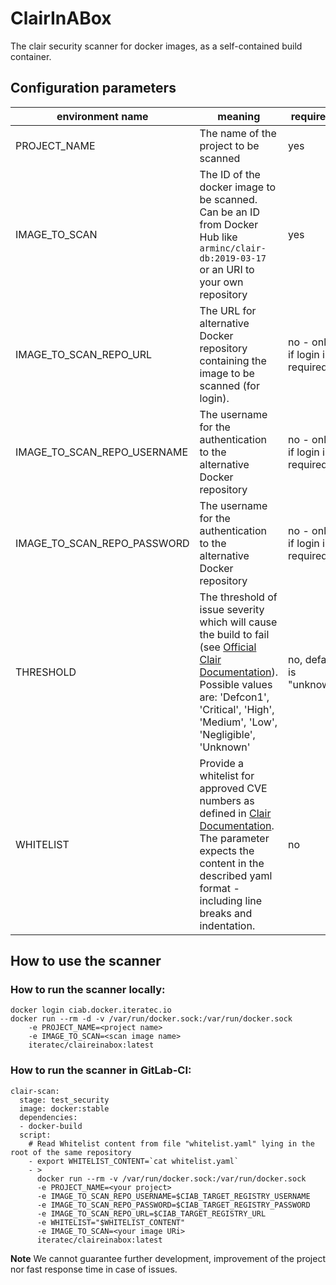 # ClairInABox

The clair security scanner for docker images, as a self-contained build container.


## Configuration parameters
| environment name | meaning | required? |
| ------ | ------ | ------ |
| PROJECT_NAME | The name of the project to be scanned | yes |
| IMAGE_TO_SCAN | The ID of the docker image to be scanned. <br>Can be an ID from Docker Hub like `arminc/clair-db:2019-03-17` or an URI to your own repository | yes |
| IMAGE_TO_SCAN_REPO_URL | The URL for alternative Docker repository containing the image to be scanned (for login). | no - only if login is required |
| IMAGE_TO_SCAN_REPO_USERNAME | The username for the authentication to the alternative Docker repository | no - only if login is required |
| IMAGE_TO_SCAN_REPO_PASSWORD | The username for the authentication to the alternative Docker repository | no - only if login is required |
| THRESHOLD | The threshold of issue severity which will cause the build to fail (see [Official Clair Documentation](https://github.com/arminc/clair-scanner/blob/master/README.md)). <br/>Possible values are: 'Defcon1', 'Critical', 'High', 'Medium', 'Low', 'Negligible', 'Unknown' | no, default is "unknown" |
| WHITELIST | Provide a whitelist for approved CVE numbers as defined in [Clair Documentation](https://github.com/arminc/clair-scanner/blob/master/README.md#example-whitelist-yaml-file). The parameter expects the content in the described yaml format - including line breaks and indentation. | no |

## How to use the scanner

### How to run the scanner locally:
```
docker login ciab.docker.iteratec.io
docker run --rm -d -v /var/run/docker.sock:/var/run/docker.sock 
    -e PROJECT_NAME=<project name> 
    -e IMAGE_TO_SCAN=<scan image name>
    iteratec/claireinabox:latest
```

### How to run the scanner in GitLab-CI:

```
clair-scan:
  stage: test_security
  image: docker:stable
  dependencies:
  - docker-build
  script:
    # Read Whitelist content from file "whitelist.yaml" lying in the root of the same repository
    - export WHITELIST_CONTENT=`cat whitelist.yaml`
    - >
      docker run --rm -v /var/run/docker.sock:/var/run/docker.sock
      -e PROJECT_NAME=<your project>
      -e IMAGE_TO_SCAN_REPO_USERNAME=$CIAB_TARGET_REGISTRY_USERNAME
      -e IMAGE_TO_SCAN_REPO_PASSWORD=$CIAB_TARGET_REGISTRY_PASSWORD
      -e IMAGE_TO_SCAN_REPO_URL=$CIAB_TARGET_REGISTRY_URL
      -e WHITELIST="$WHITELIST_CONTENT"
      -e IMAGE_TO_SCAN=<your image URi> 
      iteratec/claireinabox:latest
```

**Note**
We cannot guarantee further development, improvement of the project nor fast response time in case of issues.


